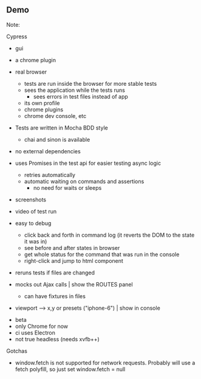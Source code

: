 ## Demo

Note:


Cypress
+ gui
+ a chrome plugin
+ real browser
  + tests are run inside the browser for more stable tests
  + sees the application while the tests runs
    + sees errors in test files instead of app
  + its own profile
  + chrome plugins
  + chrome dev console, etc
+ Tests are written in Mocha BDD style
  + chai and sinon is available
+ no external dependencies
+ uses Promises in the test api for easier testing async logic
  + retries automatically
  + automatic waiting on commands and assertions
    + no need for waits or sleeps

+ screenshots
+ video of test run
+ easy to debug
  + click back and forth in command log (it reverts the DOM to the state it was in)
  + see before and after states in browser
  + get whole status for the command that was run in the console
  + right-click and jump to html component
+ reruns tests if files are changed
+ mocks out Ajax calls | show the ROUTES panel
  + can have fixtures in files
+ viewport --> x,y or presets ("iphone-6") | show in console

- beta
- only Chrome for now
- ci uses Electron
- not true headless (needs xvfb++)


Gotchas
* window.fetch is not supported for network requests. Probably will use a fetch polyfill, so just set window.fetch = null
